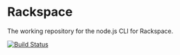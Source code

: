 # Rackspace

The working repository for the node.js CLI for Rackspace.

[![Build Status](https://travis-ci.org/kenperkins/rackspace-cli.png)](https://travis-ci.org/kenperkins/rackspace-cli)